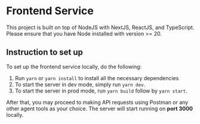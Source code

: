 # Frontend Service

This project is built on top of NodeJS with NextJS, ReactJS, and TypeScript. Please ensure that you have Node installed with version >= 20.

## Instruction to set up

To set up the frontend service locally, do the following:

1. Run `yarn` or `yarn install` to install all the necessary dependencies
2. To start the server in dev mode, simply run `yarn dev`.
3. To start the server in prod mode, run `yarn build` follow by `yarn start`.

After that, you may proceed to making API requests using Postman or any other agent tools as your choice. The server will start running on **port 3000** locally.
